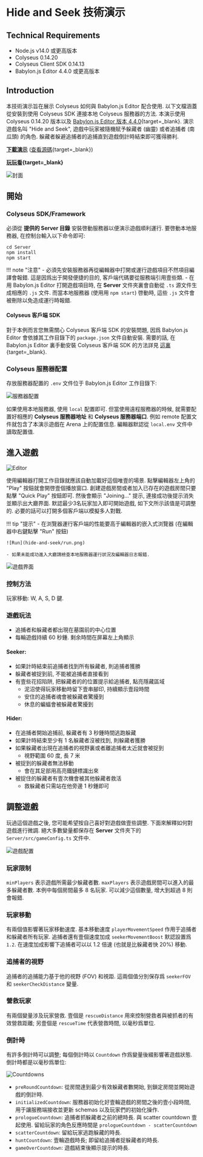# Hide and Seek 技術演示

## Technical Requirements
- Node.js v14.0 或更高版本
- Colyseus 0.14.20
- Colyseus Client SDK 0.14.13
- Babylon.js Editor 4.4.0 或更高版本

## Introduction
本技術演示旨在展示 Colyseus 如何與 Babylon.js Editor 配合使用. 以下文檔涵蓋從安裝到使用 Colyseus SDK 連接本地 Colyseus 服務器的方法. 本演示使用 Colyseus 0.14.20 版本以及 [Babylon.js Editor 版本 4.4.0](http://editor.babylonjs.com/){target=_blank}.
演示遊戲名叫 "Hide and Seek", 遊戲中玩家被隨機賦予躲藏者 (幽靈) 或者追捕者 (南瓜頭) 的角色. 躲藏者躲避追捕者的追捕直到遊戲倒計時結束即可獲得勝利.

**[下載演示](https://github.com/colyseus/babylonjs-hide-and-seek/archive/master.zip)** ([查看源碼](https://github.com/colyseus/babylonjs-hide-and-seek/){target=_blank})

**[玩玩看](https://bppuwh.colyseus.dev/){target=_blank}**

![封面](hide-and-seek/title-screenshot.png)

## 開始

### Colyseus SDK/Framework
必須從 **提供的 Server 目錄** 安裝啓動服務器以便演示遊戲順利運行. 
要啓動本地服務器, 在控制台輸入以下命令即可:

```
cd Server
npm install
npm start
``` 

!!! note "注意"
    - 必須先安裝服務器再從編輯器中打開或運行遊戲項目不然項目編譯會報錯. 這是因爲出于開發便捷的目的, 客戶端代碼要從服務端引用壹些類.
    - 在用 Babylon.js Editor 打開遊戲項目時, 在 **Server** 文件夾裏會自動從 `.ts` 源文件生成相應的 `.js` 文件. 而當本地服務器 (使用用 `npm start`) 啓動時, 這些 `.js` 文件會被刪除以免造成運行時報錯.

#### Colyseus 客戶端 SDK
對于本例而言您無需關心 Colyseus 客戶端 SDK 的安裝問題, 因爲 Babylon.js Editor 會依據其工作目錄下的 `package.json` 文件自動安裝. 需要的話, 在 Babylon.js Editor 裏手動安裝 Colyseus 客戶端 SDK 的方法詳見 [這裏](../../getting-started/babylonjs-editor.md){target=_blank}.

### Colyseus 服務器配置
存放服務器配置的 `.env` 文件位于 Babylon.js Editor 工作目錄下:

![服務器配置](hide-and-seek/server-settings.png)

如果使用本地服務器, 使用 `local` 配置即可. 但當使用遠程服務器的時候, 就需要配置好相應的 **Colyseus 服務器地址** 和 **Colyseus 服務器端口**. 例如 remote 配置文件就包含了本演示遊戲在 Arena 上的配置信息.
編輯器默認從 `local.env` 文件中讀取配置值.

## 進入遊戲
![Editor](hide-and-seek/editor.png)

使用編輯器打開工作目錄就應該自動加載好這個唯壹的場景. 點擊編輯器左上角的 "Play" 按鈕就會開啓壹個播放窗口. 創建遊戲房間或者加入已存在的遊戲房間只要點擊 "Quick Play" 按鈕即可. 然後會顯示 "Joining..." 提示, 連接成功後提示消失並顯示出大廳界面.
默認最少3名玩家加入即可開始遊戲, 如下文所示該值是可調整的. 必要的話可以打開多個客戶端以模擬多人對戰.

!!! tip "提示"
    - 在浏覽器運行客戶端的性能要高于編輯器的嵌入式浏覽器 (在編輯器中右鍵點擊 "Run" 按鈕) 

    ![Run](hide-and-seek/run.png)

    - 如果未能成功進入大廳請檢查本地服務器運行狀況及編輯器日志報錯.

![遊戲界面](hide-and-seek/gameplay.png)

### 控制方法
玩家移動: W, A, S, D 鍵.

### 遊戲玩法
- 追捕者和躲藏者都出現在墓園前的中心位置
- 每輪遊戲持續 60 秒鍾. 剩余時間在屏幕左上角顯示

#### Seeker:
- 如果計時結束前追捕者找到所有躲藏者, 則追捕者獲勝
- 躲藏者被捉到前, 不能被追捕者直接看到
- 有壹些花招陷阱, 把躲藏者的的位置提示給追捕者, 點亮隱藏區域
    - 泥沼使得玩家移動時留下壹串腳印, 持續顯示壹段時間
    - 安住的追捕者魂會被躲藏者驚擾到
    - 休息的蝙蝠會被躲藏者驚擾到

#### Hider:
- 在追捕者開始追捕前, 躲藏者有 3 秒鍾時間逃跑躲藏
- 如果計時結束至少有 1 名躲藏者沒被找到, 則躲藏者獲勝
- 如果躲藏者出現在追捕者的視野裏或者離追捕者太近就會被捉到
    - 視野範圍 60 度, 長 7 米
- 被捉到的躲藏者無法移動
    - 會在其足部用高亮鐵鏈標識出來
- 被捉住的躲藏者有壹次機會被其他躲藏者救活
    - 救躲藏者只需站在他旁邊 1 秒鍾即可

## 調整遊戲
玩過這個遊戲之後, 您可能希望按自己喜好對遊戲做壹些調整. 下面來解釋如何對遊戲進行微調. 絕大多數變量都保存在 **Server** 文件夾下的 `Server/src/gameConfig.ts` 文件中.

![遊戲配置](hide-and-seek/config.png)

### 玩家限制
`minPlayers` 表示遊戲所需最少躲藏者數. `maxPlayers` 表示遊戲房間可以進入的最多躲藏者數. 本例中每個房間最多 8 名玩家. 可以減少這個數量, 增大到超過 8 則會報錯.

### 玩家移動
有兩個值影響著玩家移動速度. 基本移動速度 `playerMovementSpeed` 作用于追捕者和躲藏者所有玩家. 追捕者還有壹個速度加成 `seekerMovementBoost` 默認設置爲 `1.2`. 在速度加成影響下追捕者可以以 1.2 倍速 (也就是比躲藏者快 20%) 移動.

### 追捕者的視野
追捕者的追捕能力基于他的視野 (FOV) 和視距. 這兩個值分別保存爲 `seekerFOV` 和 `seekerCheckDistance` 變量.

### 營救玩家
有兩個變量涉及玩家營救. 壹個是 `rescueDistance` 用來控制營救者與被抓者的有效營救距離; 另壹個是 `rescueTime` 代表營救時間, 以毫秒爲單位.

### 倒計時
有許多倒計時可以調整; 每個倒計時以 `Countdown` 作爲變量後綴影響著遊戲狀態. 倒計時都是以毫秒爲單位:

![Countdowns](hide-and-seek/countdowns.png)

- `preRoundCountdown`: 從房間達到最少有效躲藏者數開始, 到鎖定房間並開始遊戲的倒計時. 
- `initializedCountdown`: 服務器初始化好壹輪遊戲的房間之後的壹小段時間, 用于讓服務端接收並更新 schemas 以及玩家們的初始化操作.
- `prologueCountdown`: 追捕者抓躲藏者之前的總時長. 與 scatter countdown 壹起使用. 留給玩家的角色反應時間是 `prologueCountdown - scatterCountdown`
- `scatterCountdown`: 留給玩家逃跑躲藏的時長.
- `huntCountdown`: 壹輪遊戲時長; 即留給追捕者捉躲藏者的時長.
- `gameOverCountdown`: 遊戲結束後顯示提示的時長.
